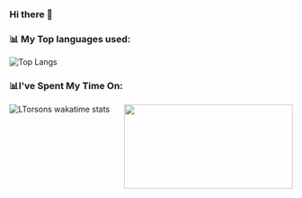 ### Hi there 👋

<h3>📊 My Top languages used:</h3>

![Top Langs](https://github-readme-stats.vercel.app/api/top-langs/?username=LTorson&layout=compact)


<h3>📊I've Spent My Time On:</h3>
<img align='right' src="https://github-readme-stats.vercel.app/api?username=ltorson&show_icons=true&theme=radical&count_private=true", width="300" height="150">

<!--START_SECTION:waka-->

<!--END_SECTION:waka-->

![LTorsons wakatime stats](https://github-readme-stats.vercel.app/api/wakatime?username=LeeTorson)


